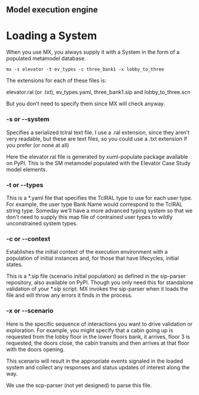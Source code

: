 ## Model execution engine

# Loading a System

When you use MX, you always supply it with a System in the form of a populated metamodel database.

`mx -s elevator -t ev_types -c three_bank1 -x lobby_to_three`

The extensions for each of these files is:

elevator.ral (or .txt), ev_types.yaml, three_bank1.sip and lobby_to_three.scn

But you don't need to specify them since MX will check anyway.

### -s or --system

Specifies a serialized tclral text file.  I use a .ral extension, since they aren’t very readable, but these are text files, so you could use a .txt extension if you prefer (or none at all)

Here the elevator.ral file is generated by xuml-populate package available on PyPI. This is the SM metamodel populated with the Elevator Case Study model elements.

### -t or --types

This is a *.yaml file that specifies the TclRAL type to use for each user
type. For example, the user type Bank Name would correspond to the TclRAL string
type. Someday we'll have a more advanced typing system so that we don't need to supply this map file of contrained user types to wildly unconstrained system types.

### -c or --context

Establishes the initial context of the execution environment with a population of initial instances and, for those that have lifecycles, initial states.

This is a *.sip file (scenario initial population) as defined in the sip-parser repository, also available on PyPI.  Though you only need this for standalone validation of your *.sip script.
MX invokes the sip-parser when it loads the file and will throw any errors it finds in the process.

### -x or --scenario

Here is the specific sequence of interactions you want to drive validation or exploration. For example, you might specify that a cabin going up is requested from the lobby floor
in the lower floors bank, it arrives, floor 3 is requested, the doors close, the cabin transits and then arrives at that floor with the doors opening.

This scenario will result in the appropriate events signaled in the loaded system and collect any responses and status updates of interest along the way.

We use the scp-parser (not yet designed) to parse this file.
